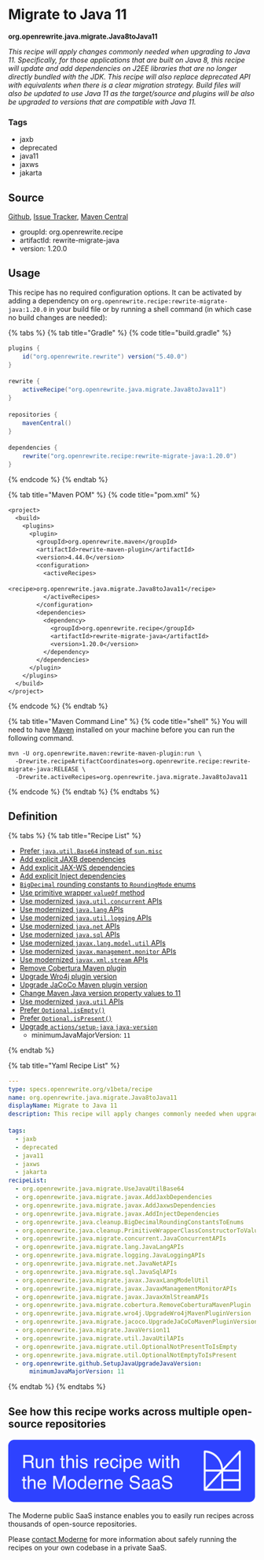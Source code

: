 # Migrate to Java 11

**org.openrewrite.java.migrate.Java8toJava11**

_This recipe will apply changes commonly needed when upgrading to Java 11. Specifically, for those applications that are built on Java 8, this recipe will update and add dependencies on J2EE libraries that are no longer directly bundled with the JDK. This recipe will also replace deprecated API with equivalents when there is a clear migration strategy. Build files will also be updated to use Java 11 as the target/source and plugins will be also be upgraded to versions that are compatible with Java 11._

### Tags

* jaxb
* deprecated
* java11
* jaxws
* jakarta

## Source

[Github](https://github.com/openrewrite/rewrite-migrate-java/blob/main/src/main/resources/META-INF/rewrite/java-version-11.yml), [Issue Tracker](https://github.com/openrewrite/rewrite-migrate-java/issues), [Maven Central](https://central.sonatype.com/artifact/org.openrewrite.recipe/rewrite-migrate-java/1.20.0/jar)

* groupId: org.openrewrite.recipe
* artifactId: rewrite-migrate-java
* version: 1.20.0


## Usage

This recipe has no required configuration options. It can be activated by adding a dependency on `org.openrewrite.recipe:rewrite-migrate-java:1.20.0` in your build file or by running a shell command (in which case no build changes are needed): 

{% tabs %}
{% tab title="Gradle" %}
{% code title="build.gradle" %}
```groovy
plugins {
    id("org.openrewrite.rewrite") version("5.40.0")
}

rewrite {
    activeRecipe("org.openrewrite.java.migrate.Java8toJava11")
}

repositories {
    mavenCentral()
}

dependencies {
    rewrite("org.openrewrite.recipe:rewrite-migrate-java:1.20.0")
}
```
{% endcode %}
{% endtab %}

{% tab title="Maven POM" %}
{% code title="pom.xml" %}
```markup
<project>
  <build>
    <plugins>
      <plugin>
        <groupId>org.openrewrite.maven</groupId>
        <artifactId>rewrite-maven-plugin</artifactId>
        <version>4.44.0</version>
        <configuration>
          <activeRecipes>
            <recipe>org.openrewrite.java.migrate.Java8toJava11</recipe>
          </activeRecipes>
        </configuration>
        <dependencies>
          <dependency>
            <groupId>org.openrewrite.recipe</groupId>
            <artifactId>rewrite-migrate-java</artifactId>
            <version>1.20.0</version>
          </dependency>
        </dependencies>
      </plugin>
    </plugins>
  </build>
</project>
```
{% endcode %}
{% endtab %}

{% tab title="Maven Command Line" %}
{% code title="shell" %}
You will need to have [Maven](https://maven.apache.org/download.cgi) installed on your machine before you can run the following command.

```shell
mvn -U org.openrewrite.maven:rewrite-maven-plugin:run \
  -Drewrite.recipeArtifactCoordinates=org.openrewrite.recipe:rewrite-migrate-java:RELEASE \
  -Drewrite.activeRecipes=org.openrewrite.java.migrate.Java8toJava11
```
{% endcode %}
{% endtab %}
{% endtabs %}


## Definition

{% tabs %}
{% tab title="Recipe List" %}
* [Prefer `java.util.Base64` instead of `sun.misc`](../../java/migrate/usejavautilbase64.md)
* [Add explicit JAXB dependencies](../../java/migrate/javax/addjaxbdependencies.md)
* [Add explicit JAX-WS dependencies](../../java/migrate/javax/addjaxwsdependencies.md)
* [Add explicit Inject dependencies](../../java/migrate/javax/addinjectdependencies.md)
* [`BigDecimal` rounding constants to `RoundingMode` enums](../../java/cleanup/bigdecimalroundingconstantstoenums.md)
* [Use primitive wrapper `valueOf` method](../../java/cleanup/primitivewrapperclassconstructortovalueof.md)
* [Use modernized `java.util.concurrent` APIs](../../java/migrate/concurrent/javaconcurrentapis.md)
* [Use modernized `java.lang` APIs](../../java/migrate/lang/javalangapis.md)
* [Use modernized `java.util.logging` APIs](../../java/migrate/logging/javaloggingapis.md)
* [Use modernized `java.net` APIs](../../java/migrate/net/javanetapis.md)
* [Use modernized `java.sql` APIs](../../java/migrate/sql/javasqlapis.md)
* [Use modernized `javax.lang.model.util` APIs](../../java/migrate/javax/javaxlangmodelutil.md)
* [Use modernized `javax.management.monitor` APIs](../../java/migrate/javax/javaxmanagementmonitorapis.md)
* [Use modernized `javax.xml.stream` APIs](../../java/migrate/javax/javaxxmlstreamapis.md)
* [Remove Cobertura Maven plugin](../../java/migrate/cobertura/removecoberturamavenplugin.md)
* [Upgrade Wro4j plugin version](../../java/migrate/wro4j/upgradewro4jmavenpluginversion.md)
* [Upgrade JaCoCo Maven plugin version](../../java/migrate/jacoco/upgradejacocomavenpluginversion.md)
* [Change Maven Java version property values to 11](../../java/migrate/javaversion11.md)
* [Use modernized `java.util` APIs](../../java/migrate/util/javautilapis.md)
* [Prefer `Optional.isEmpty()`](../../java/migrate/util/optionalnotpresenttoisempty.md)
* [Prefer `Optional.isPresent()`](../../java/migrate/util/optionalnotemptytoispresent.md)
* [Upgrade `actions/setup-java` `java-version`](../../github/setupjavaupgradejavaversion.md)
  * minimumJavaMajorVersion: `11`

{% endtab %}

{% tab title="Yaml Recipe List" %}
```yaml
---
type: specs.openrewrite.org/v1beta/recipe
name: org.openrewrite.java.migrate.Java8toJava11
displayName: Migrate to Java 11
description: This recipe will apply changes commonly needed when upgrading to Java 11. Specifically, for those applications that are built on Java 8, this recipe will update and add dependencies on J2EE libraries that are no longer directly bundled with the JDK. This recipe will also replace deprecated API with equivalents when there is a clear migration strategy. Build files will also be updated to use Java 11 as the target/source and plugins will be also be upgraded to versions that are compatible with Java 11.

tags:
  - jaxb
  - deprecated
  - java11
  - jaxws
  - jakarta
recipeList:
  - org.openrewrite.java.migrate.UseJavaUtilBase64
  - org.openrewrite.java.migrate.javax.AddJaxbDependencies
  - org.openrewrite.java.migrate.javax.AddJaxwsDependencies
  - org.openrewrite.java.migrate.javax.AddInjectDependencies
  - org.openrewrite.java.cleanup.BigDecimalRoundingConstantsToEnums
  - org.openrewrite.java.cleanup.PrimitiveWrapperClassConstructorToValueOf
  - org.openrewrite.java.migrate.concurrent.JavaConcurrentAPIs
  - org.openrewrite.java.migrate.lang.JavaLangAPIs
  - org.openrewrite.java.migrate.logging.JavaLoggingAPIs
  - org.openrewrite.java.migrate.net.JavaNetAPIs
  - org.openrewrite.java.migrate.sql.JavaSqlAPIs
  - org.openrewrite.java.migrate.javax.JavaxLangModelUtil
  - org.openrewrite.java.migrate.javax.JavaxManagementMonitorAPIs
  - org.openrewrite.java.migrate.javax.JavaxXmlStreamAPIs
  - org.openrewrite.java.migrate.cobertura.RemoveCoberturaMavenPlugin
  - org.openrewrite.java.migrate.wro4j.UpgradeWro4jMavenPluginVersion
  - org.openrewrite.java.migrate.jacoco.UpgradeJaCoCoMavenPluginVersion
  - org.openrewrite.java.migrate.JavaVersion11
  - org.openrewrite.java.migrate.util.JavaUtilAPIs
  - org.openrewrite.java.migrate.util.OptionalNotPresentToIsEmpty
  - org.openrewrite.java.migrate.util.OptionalNotEmptyToIsPresent
  - org.openrewrite.github.SetupJavaUpgradeJavaVersion:
      minimumJavaMajorVersion: 11

```
{% endtab %}
{% endtabs %}

## See how this recipe works across multiple open-source repositories

[![Moderne Link Image](/.gitbook/assets/ModerneRecipeButton.png)](https://public.moderne.io/recipes/org.openrewrite.java.migrate.Java8toJava11)

The Moderne public SaaS instance enables you to easily run recipes across thousands of open-source repositories.

Please [contact Moderne](https://moderne.io/product) for more information about safely running the recipes on your own codebase in a private SaaS.
